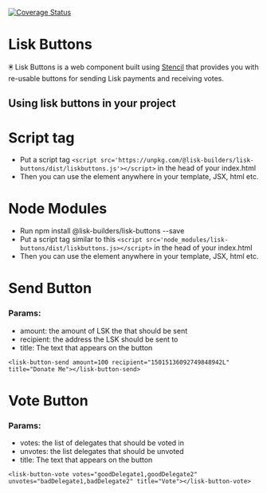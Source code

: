 [![Coverage Status](https://coveralls.io/repos/github/lisk-builders/lisk-buttons/badge.svg?branch=master)](https://coveralls.io/github/lisk-builders/lisk-buttons?branch=master)
# Lisk Buttons
🖲️ Lisk Buttons is a web component built using [Stencil](https://stenciljs.com/) that provides you with re-usable buttons for sending Lisk payments and receiving votes.

## Using lisk buttons in your project

# Script tag
- Put a script tag `<script src='https://unpkg.com/@lisk-builders/lisk-buttons/dist/liskbuttons.js'></script>` in the head of your index.html
- Then you can use the element anywhere in your template, JSX, html etc.

# Node Modules
- Run npm install @lisk-builders/lisk-buttons --save
- Put a script tag similar to this `<script src='node_modules/lisk-buttons/dist/liskbuttons.js></script>` in the head of your index.html
- Then you can use the element anywhere in your template, JSX, html etc.

# Send Button

### Params:
 - amount: the amount of LSK the that should be sent
 - recipient: the address the LSK should be sent to
 - title: The text that appears on the button

```
<lisk-button-send amount=100 recipient="15015136092749848942L" title="Donate Me"></lisk-button-send>
```

# Vote Button

### Params:
 - votes: the list of delegates that should be voted in
 - unvotes: the list delegates that should be unvoted
 - title: The text that appears on the button

```
<lisk-button-vote votes="goodDelegate1,goodDelegate2" unvotes="badDelegate1,badDelegate2" title="Vote"></lisk-button-vote>
```

